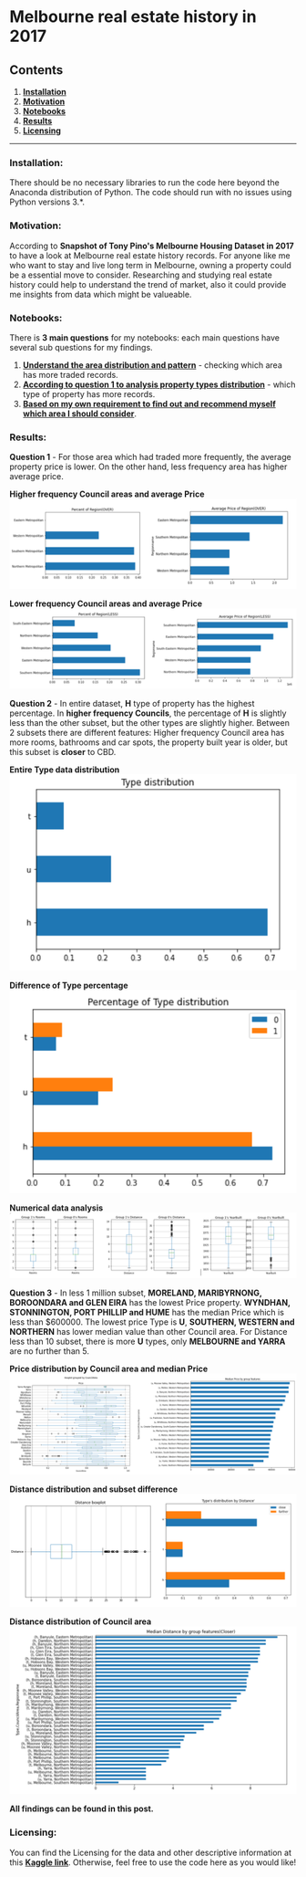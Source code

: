 # Melbourne real estate history in 2017
## Contents
1. [**Installation**](#Installation)
2. [**Motivation**](#Motivation)
3. [**Notebooks**](#Notebooks)
4. [**Results**](#Results)
5. [**Licensing**](#Licensing)
-----------------------------------------------------------------------------------------------------------------------------------------
### Installation:
There should be no necessary libraries to run the code here beyond the Anaconda distribution of Python. The code should run with no issues using Python versions 3.*.

### Motivation:
According to **Snapshot of Tony Pino's Melbourne Housing Dataset in 2017** to have a look at Melbourne real estate history records. For anyone like me who want to stay and live long term in Melbourne, owning a property could be a essential move to consider. Researching and studying real estate history could help to understand the trend of market, also it could provide me insights from data which might be valueable.

### Notebooks:
There is **3 main questions** for my notebooks: each main questions have several sub questions for my findings.
1. [**Understand the area distribution and pattern**](https://nbviewer.jupyter.org/github/yayuchen/melbourne_housing/blob/main/Area_distribution.ipynb#2) - checking which area has more traded records.
2. [**According to question 1 to analysis property types distribution**](https://nbviewer.jupyter.org/github/yayuchen/melbourne_housing/blob/main/Property_TYPE.ipynb#1) - which type of property has more records.
3. [**Based on my own requirement to find out and recommend myself which area I should consider**](https://nbviewer.jupyter.org/github/yayuchen/melbourne_housing/blob/main/Recommend.ipynb).

### Results: 
**Question 1** - For those area which had traded more frequently, the average property price is lower. On the other hand, less frequency area has higher average price.

**Higher frequency Council areas and average Price** ![**Higher frequency Council**](https://github.com/yayuchen/melbourne_housing/blob/main/images/region%20and%20price.png?raw=True)

**Lower frequency Council areas and average Price** ![**Lower frequency Council**](https://github.com/yayuchen/melbourne_housing/blob/main/images/less%20region%20and%20price.png?raw=True)

**Question 2** - In entire dataset, **H** type of property has the highest percentage. In **higher frequency Councils**, the percentage of **H** is slightly less than the other subset, but the other types are slightly higher. Between 2 subsets there are different features: Higher frequency Council area has more rooms, bathrooms and car spots, the property built year is older, but this subset is **closer** to CBD.

**Entire Type data distribution** 
![type distribution](https://github.com/yayuchen/melbourne_housing/blob/main/images/type%20distribution.png?raw=True)

**Difference of Type percentage** 
![difference type](https://github.com/yayuchen/melbourne_housing/blob/main/images/subset%20type%20distribution.png?raw=True)

**Numerical data analysis** 
![numerical data](https://github.com/yayuchen/melbourne_housing/blob/main/images/numerical%20data.png?raw=True)

**Question 3** - In less 1 million subset, **MORELAND, MARIBYRNONG, BOROONDARA and GLEN EIRA** has the lowest Price property. **WYNDHAN, STONNINGTON, PORT PHILLIP and HUME** has the median Price which is less than $600000. The lowest price Type is **U**, **SOUTHERN, WESTERN and NORTHERN** has lower median value than other Council area. For Distance less than 10 subset, there is more **U** types, only **MELBOURNE and YARRA** are no further than 5.

**Price distribution by Council area and median Price** ![group plot](https://github.com/yayuchen/melbourne_housing/blob/main/images/group%20data.png?raw=True)

**Distance distribution and subset difference** ![distance](https://github.com/yayuchen/melbourne_housing/blob/main/images/distance.png?raw=True)

**Distance distribution of Council area** ![council distance](https://github.com/yayuchen/melbourne_housing/blob/main/images/closer%20council.png?raw=True)

**All findings can be found in this post.**

### Licensing:
You can find the Licensing for the data and other descriptive information at this [**Kaggle link**](https://www.kaggle.com/dansbecker/melbourne-housing-snapshot). Otherwise, feel free to use the code here as you would like!
